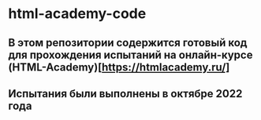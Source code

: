 # html-academy-code

## В этом репозитории содержится готовый код для прохождения испытаний на онлайн-курсе (HTML-Academy)[https://htmlacademy.ru/]
## Испытания были выполнены в октябре 2022 года
